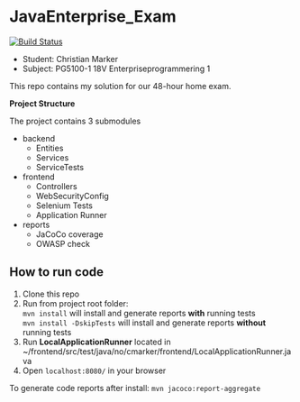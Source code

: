 # JavaEnterprise_Exam

[![Build Status](https://travis-ci.com/MiniMarker/JavaEnterprise_Exam.svg?token=63V1sLhHsu3poeGMykFw&branch=master)](https://travis-ci.com/MiniMarker/JavaEnterprise_Exam)

* Student: Christian Marker
* Subject: PG5100-1 18V Enterpriseprogrammering 1

This repo contains my solution for our 48-hour home exam.

**Project Structure**

The project contains 3 submodules
* backend
    * Entities
    * Services
    * ServiceTests
* frontend
    * Controllers
    * WebSecurityConfig
    * Selenium Tests
    * Application Runner
* reports
    * JaCoCo coverage
    * OWASP check

## How to run code

1. Clone this repo
2. Run from project root folder: 
<br/> ```mvn install``` will install and generate reports **with** running tests
<br/> ```mvn install -DskipTests``` will install and generate reports **without** running tests
3. Run **LocalApplicationRunner** located in ~/frontend/src/test/java/no/cmarker/frontend/LocalApplicationRunner.java
4. Open ```localhost:8080/``` in your browser

To generate code reports after install:
```mvn jacoco:report-aggregate```